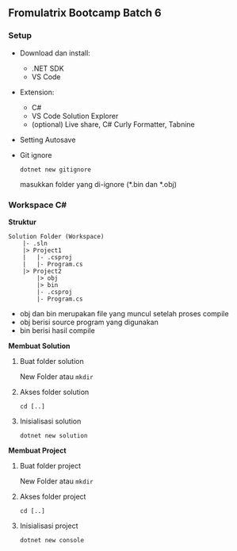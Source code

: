 ## Fromulatrix Bootcamp Batch 6

### Setup
- Download dan install:
    - .NET SDK
    - VS Code
- Extension:
    - C#
    - VS Code Solution Explorer
    - (optional) Live share, C# Curly Formatter, Tabnine
- Setting Autosave
- Git ignore

    `dotnet new gitignore`

    masukkan folder yang di-ignore (*.bin dan *.obj)

### Workspace C#

**Struktur**

    Solution Folder (Workspace)
        |- .sln
        |> Project1
        |   |- .csproj
        |   |- Program.cs
        |> Project2
            |> obj
            |> bin
            |- .csproj
            |- Program.cs

- obj dan bin merupakan file yang muncul setelah proses compile
- obj berisi source program yang digunakan
- bin berisi hasil compile

**Membuat Solution**

1. Buat folder solution
    
    New Folder atau `mkdir`
    
2. Akses folder solution
    
    `cd [..]`
3. Inisialisasi solution
    
    `dotnet new solution`

**Membuat Project**

1. Buat folder project
    
    New Folder atau `mkdir`

2. Akses folder project
    
    `cd [..]`
3. Inisialisasi project
    
    `dotnet new console`